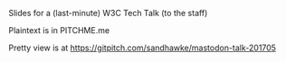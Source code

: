 
Slides for a (last-minute) W3C Tech Talk (to the staff)

Plaintext is in PITCHME.me

Pretty view is at https://gitpitch.com/sandhawke/mastodon-talk-201705

